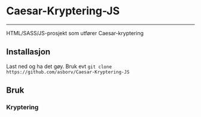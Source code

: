 # Caesar-Kryptering-JS

----------------------

HTML/SASS/JS-prosjekt som utfører Caesar-kryptering

## Installasjon

Last ned og ha det gøy.
Bruk evt `git clone https://github.com/asborv/Caesar-Kryptering-JS`

## Bruk

### Kryptering
